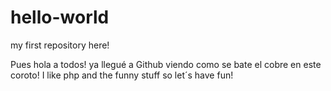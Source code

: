 # hello-world
my first repository here!

Pues hola a todos! ya llegué a Github viendo como se bate el cobre en este coroto!
I like php and the funny stuff so let´s have fun!
